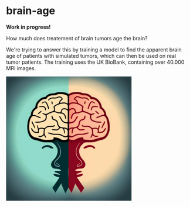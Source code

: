# brain-age

**Work in progress!**

How much does treatement of brain tumors age the brain? 

We're trying to answer this by training a model to find the apparent brain age of patients with simulated tumors, which can then be used on real tumor patients. 
The training uses the UK BioBank, containing over 40.000 MRI images. 

![Brain Age](https://raw.githubusercontent.com/lidialuq/brain-age/main/brainage_icon.png)

